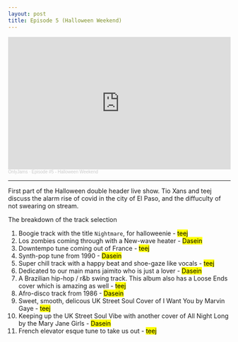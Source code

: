 ```yaml
---
layout: post
title: Episode 5 (Halloween Weekend)
---
```

<iframe width="100%" height="300" scrolling="no" frameborder="no" allow="autoplay" src="https://w.soundcloud.com/player/?url=https%3A//api.soundcloud.com/tracks/921301417&color=%23ff5500&auto_play=false&hide_related=true&show_comments=false&show_user=true&show_reposts=false&show_teaser=true&visual=true"></iframe><div style="font-size: 10px; color: #cccccc;line-break: anywhere;word-break: normal;overflow: hidden;white-space: nowrap;text-overflow: ellipsis; font-family: Interstate,Lucida Grande,Lucida Sans Unicode,Lucida Sans,Garuda,Verdana,Tahoma,sans-serif;font-weight: 100;"><a href="https://soundcloud.com/onlyjamsradio" title="OnlyJams" target="_blank" style="color: #cccccc; text-decoration: none;">OnlyJams</a> · <a href="https://soundcloud.com/onlyjamsradio/episode-5" title="Episode #5 - Halloween Weekend" target="_blank" style="color: #cccccc; text-decoration: none;">Episode #5 - Halloween Weekend</a></div>

----
First part of the Halloween double header live show. Tio Xans and teej discuss the alarm rise of covid in the city of El Paso, and the diffuculty of not swearing on stream.

The breakdown of the track selection
1. Boogie track with the title `Nightmare`, for halloweenie - <mark>teej</mark> 
2. Los zombies coming through with a New-wave heater - <mark>Dasein</mark>
3. Downtempo tune coming out of France - <mark>teej</mark>
4. Synth-pop tune from 1990 - <mark>Dasein</mark>
5. Super chill track with a happy beat and shoe-gaze like vocals - <mark>teej</mark>
6. Dedicated to our main mans jaimito who is just a lover - <mark>Dasein</mark>
7. A Brazilian hip-hop / r&b swing track. This album also has a Loose Ends cover which is amazing as well - <mark>teej</mark>
8. Afro-disco track from 1986 - <mark>Dasein</mark>
9. Sweet, smooth, delicous UK Street Soul Cover of I Want You by Marvin Gaye - <mark>teej</mark>
10. Keeping up the UK Street Soul Vibe with another cover of All Night Long by the Mary Jane Girls - <mark>Dasein</mark>
11. French elevator esque tune to take us out - <mark>teej</mark>